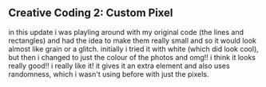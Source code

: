 ## Creative Coding 2: Custom Pixel

in this update i was playling around with my original code (the lines and rectangles) and had the idea to make them really small and so it would look almost like grain or a glitch. initially i tried it with white (which did look cool), but then i changed to just the colour of the photos and omg!! i think it looks really good!! i really like it! it gives it an extra element and also uses randomness, which i wasn't using before with just the pixels.
